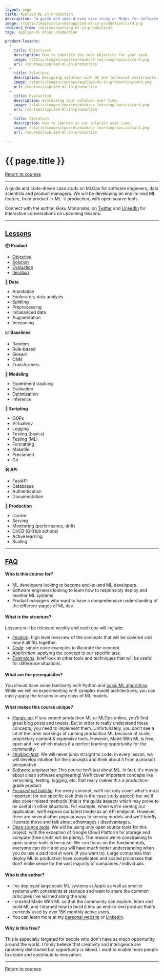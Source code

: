 ```yaml
---
layout: page
title: Applied ML in Production
description: "A guide and code-driven case study on MLOps for software engineers, data scientists and product managers."
image: /static/images/courses/applied-ml-in-production/card.png
redirect_from: /courses/putting-ml-in-production/
tags: applied-ml mlops production

product-lessons:
  -
    title: Objectives
    description: How to identify the core objective for your task.
    image: /static/images/courses/machine-learning-basics/card.png
    url: /courses/applied-ml-in-production
  -
    title: Solutions
    description: Designing solution with UX and technical constraints.
    image: /static/images/courses/applied-ml-in-production/card.png
    url: /courses/applied-ml-in-production
  -
    title: Evaluation
    description: Evaluating your solution over time.
    image: /static/images/courses/machine-learning-basics/card.png
    url: /courses/applied-ml-in-production
  -
    title: Iteration
    description: How to improve on our solution over time.
    image: /static/images/courses/machine-learning-basics/card.png
    url: /courses/applied-ml-in-production

---
```


<div class="row">
  <div class="col-md-8 col-6 mr-auto">
    <h1 class="page-title">{{ page.title }}</h1>
  </div>
  <div class="col-md-4 col-6">
    <div class="btn-group float-right mb-0" role="group">
      <a href="{% link _courses/index.md %}" class="btn btn-sm btn-outline-secondary"><i
          class="fas fa-sm fa-arrow-left mr-1"></i>Return to courses</a>
    </div>
  </div>
</div>
<hr class="mt-0">

A guide and code-driven case study on MLOps for software engineers, data scientists and product managers. We will be developing an end-to-end ML feature, from product → ML → production, with open source tools.

<div class="alert info" role="alert">
  <span style="text-align: left;">
    <i class="fas fa-info-circle mr-1"></i> Connect with the author, <i>Goku Mohandas</i>, on
    <a href="https://twitter.com/GokuMohandas" target="_blank">Twitter</a> and
    <a href="https://www.linkedin.com/in/goku" target="_blank">LinkedIn</a> for
    interactive conversations on upcoming lessons.
  </span>
</div>

<hr>

<h2><u>Lessons</u></h2>

<div class="row mt-4">
  <div class="col-md-4">
    <b>📦 Product</b>
    <ul>
      <li><a href="{% link _courses/applied-ml-in-production/objective.md %}">Objective</a></li>
      <li><a href="{% link _courses/applied-ml-in-production/solution.md %}">Solution</a></li>
      <li><a href="{% link _courses/applied-ml-in-production/evaluation.md %}">Evaluation</a></li>
      <li><a href="{% link _courses/applied-ml-in-production/iteration.md %}">Iteration</a></li>
    </ul>
    <b>🔢 Data</b>
    <ul>
      <li>Annotation</li>
      <li>Exploratory data analysis</li>
      <li>Splitting</li>
      <li>Preprocessing</li>
      <li>Imbalanced data</li>
      <li>Augmentation</li>
      <li>Versioning</li>
    </ul>
    <b>📈 Baselines</b>
    <ul>
      <li>Random</li>
      <li>Rule-based</li>
      <li>Sklearn</li>
      <li>CNN</li>
      <li>Transformers</li>
    </ul>
  </div>
  <div class="col-md-4">
    <b>🤖 Modeling</b>
    <ul>
      <li>Experiment tracking</li>
      <li>Evaluation</li>
      <li>Optimization</li>
      <li>Inference</li>
    </ul>
    <b>📝 Scripting</b>
    <ul>
      <li>OOPs</li>
      <li>Virtualenv</li>
      <li>Logging</li>
      <li>Testing (basics)</li>
      <li>Testing (ML)</li>
      <li>Formatting</li>
      <li>Makefile</li>
      <li>Precommit</li>
      <li>Git</li>
    </ul>
    <b>🛠 API</b>
    <ul>
      <li>FastAPI</li>
      <li>Databases</li>
      <li>Authentication</li>
      <li>Documentation</li>
    </ul>
  </div>
  <div class="col-md-4">
    <b>🚀 Production</b>
    <ul>
      <li>Docker</li>
      <li>Serving</li>
      <li>Monitoring (performance, drift)</li>
      <li>CI/CD (GitHub actions)</li>
      <li>Active learning</li>
      <li>Scaling</li>
    </ul>
  </div>
</div>


<hr>

<h2><u>FAQ</u></h2>

#### Who is this course for?
- ML developers looking to become end-to-end ML developers.
- Software engineers looking to learn how to responsibly deploy and monitor ML systems.
- Product managers who want to have a comprehensive understanding of the different stages of ML dev.

#### What is the structure?
Lessons will be released weekly and each one will include:
- *<u>Intuition</u>*: high level overview of the concepts that will be covered and how it all fits together.
- *<u>Code</u>*: simple code examples to illustrate the concept.
- *<u>Application</u>*: applying the concept to our specific task.
- *<u>Extensions</u>*: brief look at other tools and techniques that will be useful for difference situations.

#### What are the prerequisites?
You should have some familiarity with Python and [basic ML algorithms](https://github.com/madewithml/basics). While we will be experimenting with complex model architectures, you can easily apply the lessons to any class of ML models.

#### What makes this course unique?
- *<u>Hands-on</u>*: If you search production ML or MLOps online, you'll find great blog posts and tweets. But in order to really understand these concepts, you need to implement them. Unfortunately, you don’t see a lot of the inner workings of running production ML because of scale, proprietary content & expensive tools. However, Made With ML is free, open and live which makes it a perfect learning opportunity for the community.
- *<u>Intuition-first</u>*: We will never jump straight to code. In every lesson, we will develop intuition for the concepts and think about it from a product perspective.
- *<u>Software engineering</u>*: This course isn't just about ML. In fact, it's mostly about clean software engineering! We'll cover important concepts like versioning, testing, logging, etc. that really makes this a production-grade product.
- *<u>Focused yet holistic</u>*: For every concept, we'll not only cover what's most important for our specific task (this is the case study aspect) but we'll also cover related methods (this is the guide aspect) which may prove to be useful in other situations. For example, when we're serving our application, we'll expose our latest model as an API endpoint. However, there are several other popular ways to serving models and we'll briefly illustrate those and talk about advantages / disadvantages.
- *<u>Open source tools</u>*: We will be using only open source tools for this project, with the exception of Google Cloud Platform for storage and compute (free credit will be plenty). The reason we're constraining to open source tools is because:
We can focus on the fundamentals, everyone can do it and you will have much better understanding when you do use a paid tool at work (if you want to).
Large companies that deploy ML to production have complicated and scaled processes that don’t make sense for the vast majority of companies / individuals.

#### Who is the author?
- I've deployed large scale ML systems at Apple as well as smaller systems with constraints at startups and want to share the common principles I've learned along the way.
- I created Made With ML so that the community can explore, learn and build ML and I learned how to build it into an end-to-end product that's currently used by over 15K monthly active users.
- You can learn more at my [personal website](https://goku.me/) or [LinkedIn](https://www.linkedin.com/in/goku/).

#### Why is this free?
This is especially targeted for people who don't have as much opportunity around the world. I firmly believe that creativity and intelligence are randomly distributed but opportunity is siloed. I want to enable more people to create and contribute to innovation.

<hr>

<a href="{% link _courses/index.md %}" class="btn btn-sm btn-outline-secondary"><i class="fas fa-sm fa-arrow-left mr-1"></i>Return to courses</a>